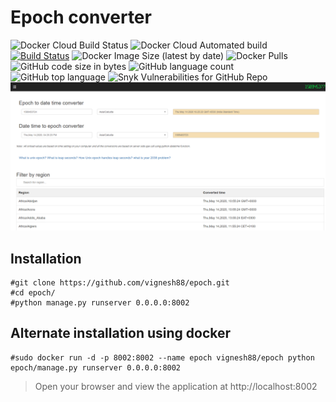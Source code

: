 # Epoch converter
![Docker Cloud Build Status](https://img.shields.io/docker/cloud/build/vignesh88/epoch) ![Docker Cloud Automated build](https://img.shields.io/docker/cloud/automated/vignesh88/epoch) [![Build Status](https://travis-ci.org/vignesh88/epoch.svg?branch=master)](https://travis-ci.org/vignesh88/epoch) ![Docker Image Size (latest by date)](https://img.shields.io/docker/image-size/vignesh88/epoch) ![Docker Pulls](https://img.shields.io/docker/pulls/vignesh88/epoch) ![GitHub code size in bytes](https://img.shields.io/github/languages/code-size/vignesh88/epoch) ![GitHub language count](https://img.shields.io/github/languages/count/vignesh88/epoch) ![GitHub top language](https://img.shields.io/github/languages/top/vignesh88/epoch) ![Snyk Vulnerabilities for GitHub Repo](https://img.shields.io/snyk/vulnerabilities/github/vignesh88/epoch)
![epoch](screenshot_epoch.png)

## Installation
```
#git clone https://github.com/vignesh88/epoch.git
#cd epoch/
#python manage.py runserver 0.0.0.0:8002
```

## Alternate installation using docker

```
#sudo docker run -d -p 8002:8002 --name epoch vignesh88/epoch python epoch/manage.py runserver 0.0.0.0:8002
```

> Open your browser and view the application at http://localhost:8002
